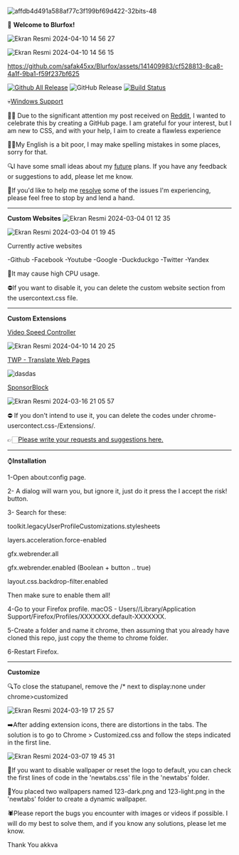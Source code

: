 
![affdb4d491a588af77c3f199bf69d422-32bits-48](https://github.com/safak45xx/Blurfox-MacOS-/assets/141409983/10007d37-6f4a-4e4e-9bfb-555765cdc5cc)

🚀 **Welcome to Blurfox!**

![Ekran Resmi 2024-04-10 14 56 27](https://github.com/safak45xx/Blurfox/assets/141409983/2744d3a3-7768-45e5-ad6d-54f0048d9491)

![Ekran Resmi 2024-04-10 14 56 15](https://github.com/safak45xx/Blurfox/assets/141409983/b3dc1889-9805-467d-8044-d85f837c589f)


https://github.com/safak45xx/Blurfox/assets/141409983/cf528813-8ca8-4a1f-9ba1-f59f237bf625


  [![Github All Release](https://img.shields.io/github/downloads/safak45xx/Blurfox-MacOS-/total.svg)]() ![GitHub Release](https://img.shields.io/github/v/release/safak45xx/Blurfox-MacOS-)
 [![Build Status](https://img.shields.io/github/stars/safak45xx/Blurfox-MacOS-.svg)](https://github.com/safak45xx/Blurfox-MacOS-) 
 
💀[Windows Support](https://github.com/safak45xx/Blurfox-MacOS-/issues/12)

👍🏻 Due to the significant attention my post received on [Reddit](https://www.reddit.com/r/FirefoxCSS/comments/1au0bw0/blurfox/), I wanted to celebrate this by creating a GitHub page. I am grateful for your interest, but I am new to CSS, and with your help, I aim to create a flawless experience

🙌🏻My English is a bit poor, I may make spelling mistakes in some places, sorry for that.

🔍I have some small ideas about my [future](https://github.com/safak45xx/Blurfox-MacOS-/issues/2) plans. If you have any feedback or suggestions to add, please let me know.

🔴If you'd like to help me [resolve](https://github.com/safak45xx/Blurfox-MacOS-/issues/4) some of the issues I'm experiencing, please feel free to stop by and lend a hand.

------------------
**Custom Websites**
![Ekran Resmi 2024-03-04 01 12 35](https://github.com/safak45xx/Blurfox-MacOS-/assets/141409983/b61f1880-6b61-410a-a20d-b100df073784)

![Ekran Resmi 2024-03-04 01 19 45](https://github.com/safak45xx/Blurfox-MacOS-/assets/141409983/d67ad213-a1ce-4b46-8415-40b5363db724)

Currently active websites

-Github
-Facebook
-Youtube
-Google
-Duckduckgo
-Twitter
-Yandex


🔴It may cause high CPU usage.

⛔️If you want to disable it, you can delete the custom website section from the usercontext.css file.

------------------
**Custom Extensions**

[Video Speed Controller](https://addons.mozilla.org/en-US/firefox/addon/videospeed)

![Ekran Resmi 2024-04-10 14 20 25](https://github.com/safak45xx/Blurfox/assets/141409983/d1a7f2d0-c940-4860-a8f1-90f8f1738a0f)

[TWP - Translate Web Pages](https://addons.mozilla.org/en-US/firefox/addon/traduzir-paginas-web/?utm_source=addons.mozilla.org&utm_medium=referral&utm_content=search)

![dasdas](https://github.com/safak45xx/Blurfox-MacOS-/assets/141409983/3cc03a77-b9ad-4077-94b8-09f9a48c25ea)

[SponsorBlock](https://addons.mozilla.org/tr/firefox/addon/sponsorblock/?utm_source=addons.mozilla.org&utm_medium=referral&utm_content=search)

![Ekran Resmi 2024-03-16 21 05 57](https://github.com/safak45xx/Blurfox-MacOS-/assets/141409983/9fcb5a29-2d69-4550-b5d5-901aea6ab4c4)


⛔️ If you don't intend to use it, you can delete the codes under chrome-usercontect.css-/Extensions/.

👉🏻[Please write your requests and suggestions here.](https://github.com/safak45xx/Blurfox-MacOS-/issues/17)

------------------
⌚️**Installation**

1-Open about:config page.

2- A dialog will warn you, but ignore it, just do it press the I accept the risk! button.

3- Search for these:

  toolkit.legacyUserProfileCustomizations.stylesheets
  
  layers.acceleration.force-enabled
  
  gfx.webrender.all 
  
  gfx.webrender.enabled (Boolean + button .. true)
  
  layout.css.backdrop-filter.enabled

Then make sure to enable them all!

4-Go to your Firefox profile.
macOS - Users/<USERNAME>/Library/Application Support/Firefox/Profiles/XXXXXXX.default-XXXXXXX.

5-Create a folder and name it chrome, then assuming that you already have cloned this repo, just copy the theme to chrome folder.

6-Restart Firefox.

------------------
**Customize**

🔍To close the statupanel, remove the /* next to display:none under chrome>customized

![Ekran Resmi 2024-03-19 17 25 57](https://github.com/safak45xx/Blurfox-MacOS-/assets/141409983/c81e7eea-f9e0-4a94-b4d3-98e46951f8a7)


➡️After adding extension icons, there are distortions in the tabs. The solution is to go to Chrome > Customized.css and follow the steps indicated in the first line.

![Ekran Resmi 2024-03-07 19 45 31](https://github.com/safak45xx/Blurfox-MacOS-/assets/141409983/483ea141-2b54-460a-a551-64aeb9a52ebc)


🥸If you want to disable wallpaper or reset the logo to default, you can check the first lines of code in the 'newtabs.css' file in the 'newtabs' folder.

🌄You placed two wallpapers named 123-dark.png and 123-light.png in the 'newtabs' folder to create a dynamic wallpaper.

🕷️Please report the bugs you encounter with images or videos if possible. I will do my best to solve them, and if you know any solutions, please let me know.

Thank You akkva
